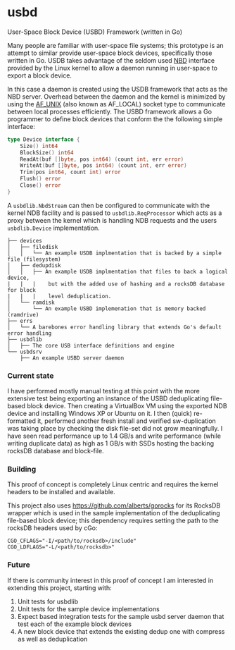 # usbd
User-Space Block Device (USBD) Framework (written in Go)

Many people are familiar with user-space file systems; this prototype is an attempt to similar provide user-space block devices, specifically those written in Go. USDB takes advantage of the seldom used [NBD](https://en.wikipedia.org/wiki/Network_block_device) interface provided by the Linux kernel to allow a daemon running in user-space to export a block device.

In this case a daemon is created using the USDB framework that acts as the NBD server. Overhead between the daemon and the kernel is minimized by using the [AF_UNIX](http://man7.org/linux/man-pages/man7/unix.7.html) (also known as AF_LOCAL) socket type to communicate between local processes efficiently. The USBD framework allows a Go programmer to define block devices that conform the the following simple interface:

```go
type Device interface {
	Size() int64
	BlockSize() int64
	ReadAt(buf []byte, pos int64) (count int, err error)
	WriteAt(buf []byte, pos int64) (count int, err error)
	Trim(pos int64, count int) error
	Flush() error
	Close() error
}
```

A `usbdlib.NbdStream` can then be configured to communicate with the kernel NDB facility and is passed to `usbdlib.ReqProcessor` which acts as a proxy between the kernel which is handling NDB requests and the users `usbdlib.Device` implementation.

```
├── devices
│   ├── filedisk
│   │   └── An example USDB implmentation that is backed by a simple file (filesystem)
│   ├── dedupdisk
│   │   ├── An example USDB implmentation that files to back a logical device,
|   |   |    but with the added use of hashing and a rocksDB database for block
|   |   |    level deduplication.
│   └── ramdisk
│       └── An example USBD implemenation that is memory backed (ramdrive)
├── errs
│   └── A barebones error handling library that extends Go's default error handling
├── usbdlib
│   ├── The core USB interface definitions and engine
└── usbdsrv
    ├── An example USBD server daemon
 ```
 ### Current state
 
 I have performed mostly manual testing at this point with the more extensive test being exporting an instance of the USBD deduplicating file-based block device. Then creating a VirtualBox VM using the exported NDB device and installing Windows XP or Ubuntu on it. I then (quick) re-formatted it, performed another fresh install and verified sw-duplication was taking place by checking the disk file-set did not grow meaningfully. I have seen read performance up to 1.4 GB/s and write performance (while writing duplicate data) as high as 1 GB/s with SSDs hosting the backing rocksDB database and block-file. 
 
 ### Building

This proof of concept is completely Linux centric and requires the kernel headers to be installed and available.

This project also uses https://github.com/alberts/gorocks for its RocksDB wrapper which is used in the sample implementation of the deduplicating file-based block device; this dependency requires setting the path to the rocksDB headers used by cGo:
 ```
 CGO_CFLAGS="-I/<path/to/rocksdb>/include"
 CGO_LDFLAGS="-L/<path/to/rocksdb>"
 ```
  
 ### Future
 
 If there is community interest in this proof of concept I am interested in extending this project, starting with:
1. Unit tests for usbdlib
2. Unit tests for the sample device implementations
3. Expect based integration tests for the sample usbd server daemon that test each of the example block devices
4. A new block device that extends the existing dedup one with compress as well as deduplication
